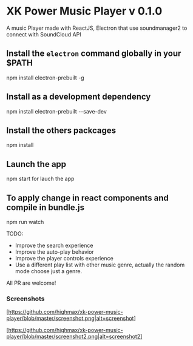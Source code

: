 # XK Power Music Player v 0.1.0
A music Player made with ReactJS, Electron that use soundmanager2 to connect with SoundCloud API

## Install the `electron` command globally in your $PATH
npm install electron-prebuilt -g

## Install as a development dependency
npm install electron-prebuilt --save-dev

## Install the others packcages
npm install

## Launch the app
npm start  for lauch the app

## To apply change in react components and compile in bundle.js
npm run watch

TODO:
* Improve the search experience
* Improve the auto-play behavior
* Improve the player controls experience
* Use a different play list with other music genre, actually the random mode choose just a genre.

All PR are welcome!

### Screenshots
[https://github.com/highmax/xk-power-music-player/blob/master/screenshot.png|alt=screenshot]
 
[https://github.com/highmax/xk-power-music-player/blob/master/screenshot2.png|alt=screenshot2]

